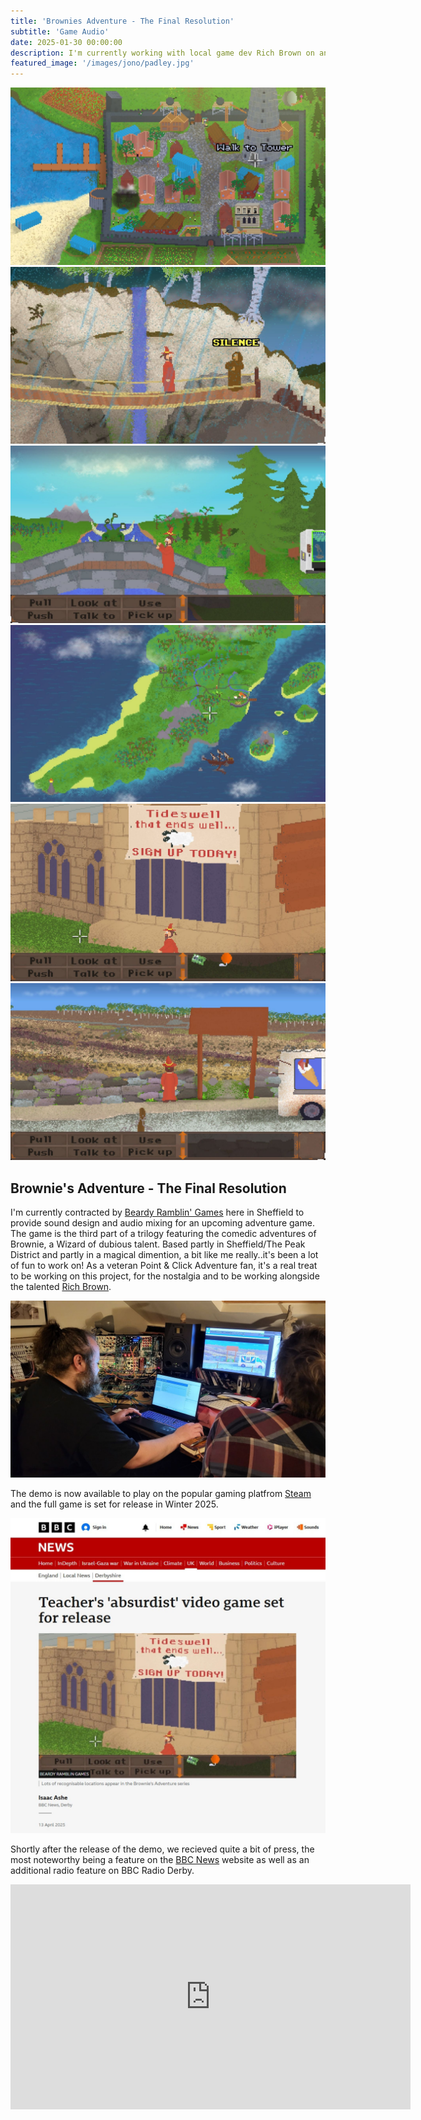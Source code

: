 ```yaml
---
title: 'Brownies Adventure - The Final Resolution'
subtitle: 'Game Audio'
date: 2025-01-30 00:00:00
description: I'm currently working with local game dev Rich Brown on an original Point & Click Adventure game. Demo available now on Steam
featured_image: '/images/jono/padley.jpg'
---
```



<div class="gallery" data-columns="3">
    <img src="/images/jono/Act2_SHITmap.jpg">
    <img src="/images/jono/Act3_waterfall.jpg">
    <img src="/images/jono/Bridge.jpg">
    <img src="/images/jono/Peninsula map.jpg">
    <img src="/images/jono/Act3_tideswell.jpg">
    <img src="/images/jono/padley view.jpg">
</div>


## Brownie's Adventure - The Final Resolution



I'm currently contracted by [Beardy Ramblin' Games](https://richbrown.uk/brg) here in Sheffield to provide sound design and audio mixing for an upcoming adventure game.
The game is the third part of a trilogy featuring the comedic adventures of Brownie, a Wizard of dubious talent.
Based partly in Sheffield/The Peak District and partly in a magical dimention, a bit like me really..it's been a lot of fun to work on!
As a veteran Point & Click Adventure fan, it's a real treat to be working on this project, for the nostalgia and to be working alongside the talented  [Rich Brown](https://richbrown.uk).

![](/images/jono/meandrich.jpg)

The demo is now available to play on the popular gaming platfrom [Steam](https://store.steampowered.com/app/3424080/Brownies_Adventure_The_Final_Resolution_Demo) and the full game is set for release in Winter 2025.

![](/images/jono/BBC1_resize.jpg)

Shortly after the release of the demo, we recieved quite a bit of press, the most noteworthy being a feature on the [BBC News](https://bbc.co.uk/news/articles/crrzdpdzqv0o) website as well as an additional radio feature on BBC Radio Derby.

<iframe src="https://www.youtube.com/embed/jxjwof-R7Wc?si=Gx-rWTHZPSVWqQoS" width="640" height="360" frameborder="0" allowfullscreen></iframe>